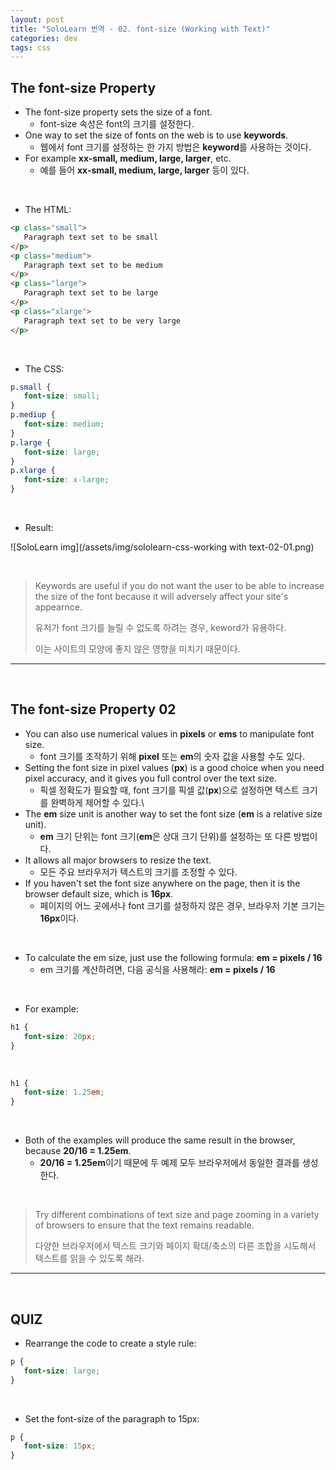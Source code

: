 ```yaml
---
layout: post
title: "SoloLearn 번역 - 02. font-size (Working with Text)"
categories: dev
tags: css
---
```


## The font-size Property

- The font-size property sets the size of a font.
  - font-size 속성은 font의 크기를 설정한다.
- One way to set the size of fonts on the web is to use **keywords**.
  - 웹에서 font 크기를 설정하는 한 가지 방법은 **keyword**를 사용하는 것이다.
- For example **xx-small, medium, large, larger**, etc.
  - 예를 들어 **xx-small, medium, large, larger** 등이 있다.

<br>

- The HTML:

```html
<p class="small">
   Paragraph text set to be small
</p>
<p class="medium">
   Paragraph text set to be medium
</p>
<p class="large">
   Paragraph text set to be large
</p>
<p class="xlarge">
   Paragraph text set to be very large
</p>
```

<br>

- The CSS:

```css
p.small {
   font-size: small;
}
p.mediup {
   font-size: medium;
}
p.large {
   font-size: large;
}
p.xlarge {
   font-size: x-large;
}
```

<br>

- Result:

![SoloLearn img](/assets/img/sololearn-css-working with text-02-01.png)

<br>

> Keywords are useful if you do not want the user to be able to increase the size of the font because it will adversely affect your site's appearnce.
>
> 유저가 font 크기를 늘릴 수 없도록 하려는 경우, keword가 유용하다.
>
> 이는 사이트의 모양에 좋지 않은 영향을 미치기 때문이다.

------

<br>

## The font-size Property 02

- You can also use numerical values in **pixels** or **ems** to manipulate font size.
  - font 크기를 조작하기 위해 **pixel** 또는 **em**의 숫자 값을 사용할 수도 있다.
- Setting the font size in pixel values (**px**) is a good choice when you need pixel accuracy, and it gives you full control over the text size.
  - 픽셀 정확도가 필요할 때, font 크기를 픽셀 값(**px**)으로 설정하면 텍스트 크기를 완벽하게 제어할 수 있다.\
- The **em** size unit is another way to set the font size (**em** is a relative size unit).
  - **em** 크기 단위는 font 크기(**em**은 상대 크기 단위)를 설정하는 또 다른 방법이다.
- It allows all major browsers to resize the text.
  - 모든 주요 브라우저가 텍스트의 크기를 조정할 수 있다.
- If you haven't set the font size anywhere on the page, then it is the browser default size, which is **16px**.
  - 페이지의 어느 곳에서나 font 크기를 설정하지 않은 경우, 브라우저 기본 크기는 **16px**이다.

<br>

- To calculate the em size, just use the following formula: **em = pixels / 16**
  - em 크기를 계산하려면, 다음 공식을 사용해라: **em = pixels / 16**

<br>

- For example:

```css
h1 {
   font-size: 20px;
}
```

<br>

```css
h1 {
   font-size: 1.25em;
}
```

<br>

- Both of the examples will produce the same result in the browser, because **20/16 = 1.25em**.
  - **20/16 = 1.25em**이기 때문에 두 예제 모두 브라우저에서 동일한 결과를 생성한다.

<br>

> Try different combinations of text size and page zooming in a variety of browsers to ensure that the text remains readable.
>
> 다양한 브라우저에서 텍스트 크기와 페이지 확대/축소의 다른 조합을 시도해서 텍스트를 읽을 수 있도록 해라.

------

<br>

## QUIZ

- Rearrange the code to create a style rule:

```css
p {
   font-size: large;
}
```

<br>

- Set the font-size of the paragraph to 15px:

```css
p {
   font-size: 15px;
}
```

<br>